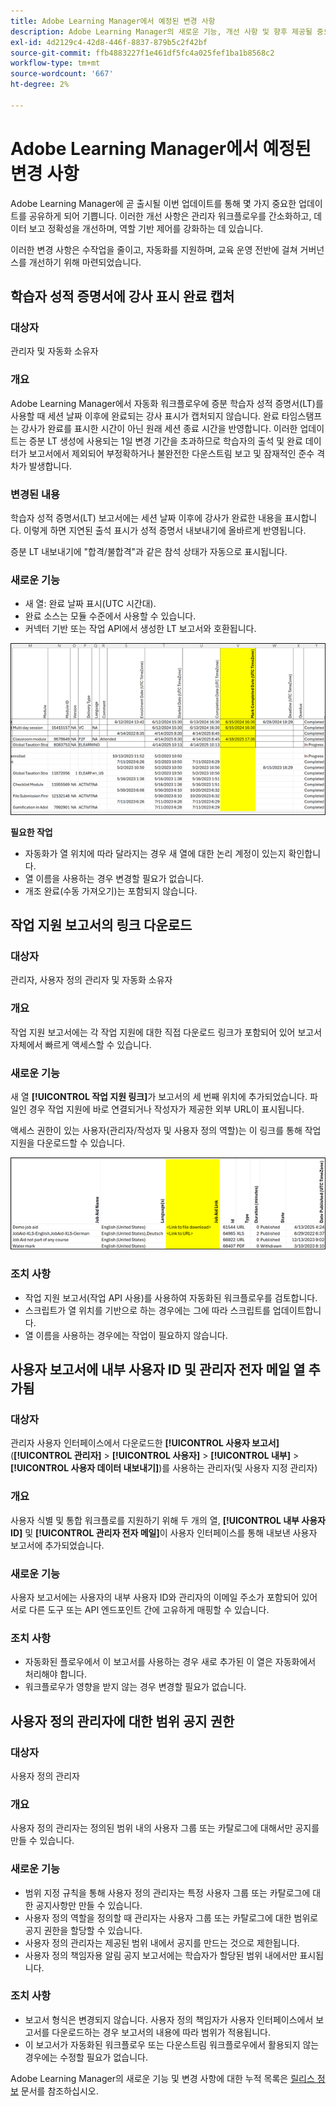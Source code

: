 ```yaml
---
title: Adobe Learning Manager에서 예정된 변경 사항
description: Adobe Learning Manager의 새로운 기능, 개선 사항 및 향후 제공될 중요 업데이트에 대해 알아봅니다. 최신 개선 사항을 최대한 활용하고 미리 계획할 수 있도록 변경 사항에 대한 최신 정보를 확인하십시오.
exl-id: 4d2129c4-42d8-446f-8837-879b5c2f42bf
source-git-commit: ffb4883227f1e461df5fc4a025fef1ba1b8568c2
workflow-type: tm+mt
source-wordcount: '667'
ht-degree: 2%

---
```


# Adobe Learning Manager에서 예정된 변경 사항

Adobe Learning Manager에 곧 출시될 이번 업데이트를 통해 몇 가지 중요한 업데이트를 공유하게 되어 기쁩니다. 이러한 개선 사항은 관리자 워크플로우를 간소화하고, 데이터 보고 정확성을 개선하며, 역할 기반 제어를 강화하는 데 있습니다.

이러한 변경 사항은 수작업을 줄이고, 자동화를 지원하며, 교육 운영 전반에 걸쳐 거버넌스를 개선하기 위해 마련되었습니다.

## 학습자 성적 증명서에 강사 표시 완료 캡처

### 대상자

관리자 및 자동화 소유자

### 개요

Adobe Learning Manager에서 자동화 워크플로우에 증분 학습자 성적 증명서(LT)를 사용할 때 세션 날짜 이후에 완료되는 강사 표시가 캡처되지 않습니다. 완료 타임스탬프는 강사가 완료를 표시한 시간이 아닌 원래 세션 종료 시간을 반영합니다. 이러한 업데이트는 증분 LT 생성에 사용되는 1일 변경 기간을 초과하므로 학습자의 출석 및 완료 데이터가 보고서에서 제외되어 부정확하거나 불완전한 다운스트림 보고 및 잠재적인 준수 격차가 발생합니다.

### 변경된 내용

학습자 성적 증명서(LT) 보고서에는 세션 날짜 이후에 강사가 완료한 내용을 표시합니다. 이렇게 하면 지연된 출석 표시가 성적 증명서 내보내기에 올바르게 반영됩니다.

증분 LT 내보내기에 &quot;합격/불합격&quot;과 같은 참석 상태가 자동으로 표시됩니다.

### 새로운 기능

* 새 열: 완료 날짜 표시(UTC 시간대).
* 완료 소스는 모듈 수준에서 사용할 수 있습니다.
* 커넥터 기반 또는 작업 API에서 생성한 LT 보고서와 호환됩니다.

![](assets/capture-instructor.png)

**필요한 작업**

* 자동화가 열 위치에 따라 달라지는 경우 새 열에 대한 논리 계정이 있는지 확인합니다.
* 열 이름을 사용하는 경우 변경할 필요가 없습니다.
* 개조 완료(수동 가져오기)는 포함되지 않습니다.

## 작업 지원 보고서의 링크 다운로드

### 대상자

관리자, 사용자 정의 관리자 및 자동화 소유자

### 개요

작업 지원 보고서에는 각 작업 지원에 대한 직접 다운로드 링크가 포함되어 있어 보고서 자체에서 빠르게 액세스할 수 있습니다.

### 새로운 기능

새 열 **[!UICONTROL 작업 지원 링크]**&#x200B;가 보고서의 세 번째 위치에 추가되었습니다. 파일인 경우 작업 지원에 바로 연결되거나 작성자가 제공한 외부 URL이 표시됩니다.

액세스 권한이 있는 사용자(관리자/작성자 및 사용자 정의 역할)는 이 링크를 통해 작업 지원을 다운로드할 수 있습니다.

![](assets/download-links-for-job-aid.png)

### 조치 사항

* 작업 지원 보고서(작업 API 사용)를 사용하여 자동화된 워크플로우를 검토합니다.
* 스크립트가 열 위치를 기반으로 하는 경우에는 그에 따라 스크립트를 업데이트합니다.
* 열 이름을 사용하는 경우에는 작업이 필요하지 않습니다.

## 사용자 보고서에 내부 사용자 ID 및 관리자 전자 메일 열 추가됨

### 대상자

관리자 사용자 인터페이스에서 다운로드한 **[!UICONTROL 사용자 보고서]**(**[!UICONTROL 관리자]** > **[!UICONTROL 사용자]** > **[!UICONTROL 내부]** > **[!UICONTROL 사용자 데이터 내보내기]**)를 사용하는 관리자(및 사용자 지정 관리자)

### 개요

사용자 식별 및 통합 워크플로를 지원하기 위해 두 개의 열, **[!UICONTROL 내부 사용자 ID]** 및 **[!UICONTROL 관리자 전자 메일]**&#x200B;이 사용자 인터페이스를 통해 내보낸 사용자 보고서에 추가되었습니다.

### 새로운 기능

사용자 보고서에는 사용자의 내부 사용자 ID와 관리자의 이메일 주소가 포함되어 있어 서로 다른 도구 또는 API 엔드포인트 간에 고유하게 매핑할 수 있습니다.

### 조치 사항

* 자동화된 플로우에서 이 보고서를 사용하는 경우 새로 추가된 이 열은 자동화에서 처리해야 합니다.
* 워크플로우가 영향을 받지 않는 경우 변경할 필요가 없습니다.

## 사용자 정의 관리자에 대한 범위 공지 권한

### 대상자

사용자 정의 관리자

### 개요

사용자 정의 관리자는 정의된 범위 내의 사용자 그룹 또는 카탈로그에 대해서만 공지를 만들 수 있습니다.

### 새로운 기능

* 범위 지정 규칙을 통해 사용자 정의 관리자는 특정 사용자 그룹 또는 카탈로그에 대한 공지사항만 만들 수 있습니다.
* 사용자 정의 역할을 정의할 때 관리자는 사용자 그룹 또는 카탈로그에 대한 범위로 공지 권한을 할당할 수 있습니다.
* 사용자 정의 관리자는 제공된 범위 내에서 공지를 만드는 것으로 제한됩니다.
* 사용자 정의 책임자용 알림 공지 보고서에는 학습자가 할당된 범위 내에서만 표시됩니다.

### 조치 사항

* 보고서 형식은 변경되지 않습니다. 사용자 정의 책임자가 사용자 인터페이스에서 보고서를 다운로드하는 경우 보고서의 내용에 따라 범위가 적용됩니다.
* 이 보고서가 자동화된 워크플로우 또는 다운스트림 워크플로우에서 활용되지 않는 경우에는 수정할 필요가 없습니다.

Adobe Learning Manager의 새로운 기능 및 변경 사항에 대한 누적 목록은 [릴리스 정보](https://experienceleague.adobe.com/ko/docs/learning-manager/using/introduction/release-notes) 문서를 참조하십시오.
